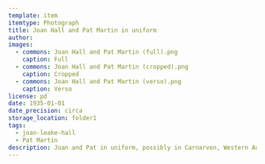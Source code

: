 ```yaml
---
template: item
itemtype: Photograph
title: Joan Hall and Pat Martin in uniform
author: 
images:
  - commons: Joan Hall and Pat Martin (full).png
    caption: Full
  - commons: Joan Hall and Pat Martin (cropped).png
    caption: Cropped
  - commons: Joan Hall and Pat Martin (verso).png
    caption: Verso
license: pd
date: 1935-01-01
date_precision: circa
storage_location: folder1
tags:
  - joan-leake-hall
  - Pat Martin
description: Joan and Pat in uniform, possibly in Carnarvon, Western Australia.
---
```

